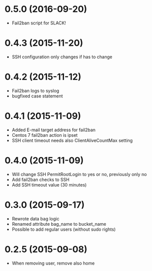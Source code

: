 # 0.5.0 (2016-09-20)
- Fail2ban script for SLACK!

# 0.4.3 (2015-11-20)
- SSH configuration only changes if has to change

# 0.4.2 (2015-11-12)
- Fail2ban logs to syslog
- bugfixed case statement

# 0.4.1 (2015-11-09)
- Added E-mail target address for fail2ban
- Centos 7 fail2ban action is ipset
- SSH client timeout needs also ClientAliveCountMax setting

# 0.4.0 (2015-11-09)
- Will change SSH PermitRootLogin to yes or no, previously only no
- Add fail2ban checks to SSH
- Add SSH timeout value (30 minutes)

# 0.3.0 (2015-09-17)
- Rewrote data bag logic
- Renamed attribute bag_name to bucket_name
- Possible to add regular users (without sudo rights)

# 0.2.5 (2015-09-08)
- When removing user, remove also home
